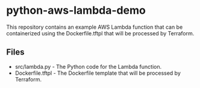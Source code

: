 # python-aws-lambda-demo

This repository contains an example AWS Lambda function that can be containerized using the Dockerfile.tftpl that will be processed by Terraform.

## Files

* src/lambda.py - The Python code for the Lambda function.
* Dockerfile.tftpl - The Dockerfile template that will be processed by Terraform.
